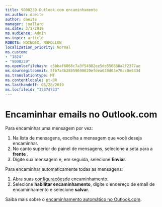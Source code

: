 ```yaml
---
title: 9000239 Outlook.com encaminhamento
ms.author: daeite
author: daeite
manager: joallard
ms.date: 3/1/2019
ms.audience: Admin
ms.topic: article
ROBOTS: NOINDEX, NOFOLLOW
localization_priority: Normal
ms.custom:
- "1824"
- "9000239"
ms.openlocfilehash: c5bbaf6068c7a3f54982ee5de556888a2f2377ae
ms.sourcegitcommit: 5fb7a4b28859690020efdea630d03e70cc0e6334
ms.translationtype: MT
ms.contentlocale: pt-BR
ms.lasthandoff: 06/28/2019
ms.locfileid: "35374733"
---
```

# <a name="forwarding-email-in-outlookcom"></a>Encaminhar emails no Outlook.com

Para encaminhar uma mensagem por vez:

1. Na lista de mensagens, escolha a mensagem que você deseja encaminhar.
2. No canto superior do painel de mensagens, selecione a seta para a **frente** .
3. Digite sua mensagem e, em seguida, selecione **Enviar**.

Para encaminhar automaticamente todas as mensagens:

1. Abra suas [configurações](https://outlook.live.com/mail/options/mail/forwarding/forwardingOption)de encaminhamento.
2. Selecione **habilitar encaminhamento**, digite o endereço de email de encaminhamento e selecione **salvar**.

Saiba mais sobre o [encaminhamento automático no Outlook.com](https://support.office.com/article/6246987c-6c8f-4144-b255-14fc07007dad).